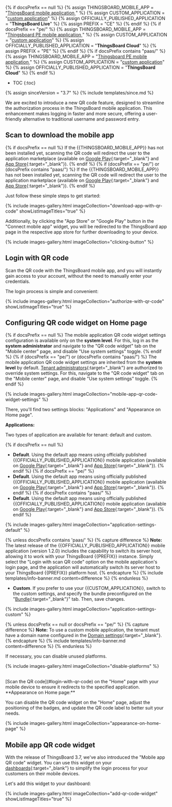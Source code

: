 {% if docsPrefix == null %}
{% assign THINGSBOARD_MOBILE_APP = "[ThingsBoard mobile application ](/docs/mobile/)" %}
{% assign CUSTOM_APPLICATION = "[custom application](/docs/mobile/)" %}
{% assign OFFICIALLY_PUBLISHED_APPLICATION = "**ThingsBoard Live**" %}
{% assign PREFIX = "CE" %}
{% endif %}
{% if docsPrefix == "pe/" %}
{% assign THINGSBOARD_MOBILE_APP = "[Thingsboard PE mobile application ](/docs/pe/mobile/)" %}
{% assign CUSTOM_APPLICATION = "[custom application](/docs/pe/mobile/)" %}
{% assign OFFICIALLY_PUBLISHED_APPLICATION = "**ThingsBoard Cloud**" %}
{% assign PREFIX = "PE" %}
{% endif %}
{% if docsPrefix contains "paas/" %}
{% assign THINGSBOARD_MOBILE_APP = "[Thingsboard PE mobile application ](/docs/pe/mobile/)" %}
{% assign CUSTOM_APPLICATION = "[custom application](/docs/pe/mobile/)" %}
{% assign OFFICIALLY_PUBLISHED_APPLICATION = "**ThingsBoard Cloud**" %}
{% endif %}

* TOC
{:toc}

{% assign sinceVersion = "3.7" %}
{% include templates/since.md %}

We are excited to introduce a new QR code feature, designed to streamline the authorization process in the ThingsBoard mobile application. 
This enhancement makes logging in faster and more secure, offering a user-friendly alternative to traditional username and password entry.

## Scan to download the mobile app

{% if docsPrefix == null %}
If the {{THINGSBOARD_MOBILE_APP}} has not been installed yet, scanning the QR code will redirect the user to the application marketplace (available on [Google Play](https://play.google.com/store/apps/details?id=org.thingsboard.demo.app){:target="_blank"} and [App Store](https://apps.apple.com/us/app/thingsboard-live/id1594355695){:target="_blank"}).
{% endif %}
{% if (docsPrefix == "pe/") or (docsPrefix contains "paas/") %}
If the {{THINGSBOARD_MOBILE_APP}} has not been installed yet, scanning the QR code will redirect the user to the application marketplace (available on [Google Play](https://play.google.com/store/apps/details?id=org.thingsboard.cloud){:target="_blank"} and [App Store](https://apps.apple.com/us/app/thingsboard-cloud/id6499209395){:target="_blank"}).
{% endif %}

Just follow these simple steps to get started:

{% include images-gallery.html imageCollection="download-app-with-qr-code" showListImageTitles="true" %}

Additionally, by clicking the "App Store" or "Google Play" button in the "Connect mobile app" widget, you will be redirected to the ThingsBoard app page in the respective app store for further downloading to your device.

{% include images-gallery.html imageCollection="clicking-button" %}

## Login with QR code

Scan the QR code with the ThingsBoard mobile app, and you will instantly gain access to your account, without the need to manually enter your credentials.

The login process is simple and convenient:

{% include images-gallery.html imageCollection="authorize-with-qr-code" showListImageTitles="true" %}

## Configuring QR code widget on Home page

{% if docsPrefix == null %}
The mobile application QR code widget settings configuration is available only on the **system level**.
For this, log in as the **system administrator** and navigate to the "QR code widget" tab on the "Mobile center" page, and disable "Use system settings" toggle.
{% endif %}
{% if (docsPrefix == "pe/") or (docsPrefix contains "paas/") %}
The mobile application QR code widget settings are inherited from the **system level** by default. [Tenant administrators](/docs/{{docsPrefix}}user-guide/ui/tenants/){:target="_blank"} are authorized to override system settings. For this, navigate to the "QR code widget" tab on the "Mobile center" page, and disable "Use system settings" toggle.
{% endif %}

{% include images-gallery.html imageCollection="mobile-app-qr-code-widget-settings" %}

There, you'll find two settings blocks: "Applications" and "Appearance on Home page".

**Applications:**

Two types of application are available for tenant: default and custom. 

{% if docsPrefix == null %}
* **Default**. Using the default app means using officially published {{OFFICIALLY_PUBLISHED_APPLICATION}} mobile application (available on [Google Play](https://play.google.com/store/apps/details?id=org.thingsboard.demo.app){:target="_blank"} and [App Store](https://apps.apple.com/us/app/thingsboard-live/id1594355695){:target="_blank"}).
{% endif %}
{% if docsPrefix == "pe/" %}
* **Default**. Using the default app means using officially published {{OFFICIALLY_PUBLISHED_APPLICATION}} mobile application (available on [Google Play](https://play.google.com/store/apps/details?id=org.thingsboard.cloud){:target="_blank"} and [App Store](https://apps.apple.com/us/app/thingsboard-cloud/id6499209395){:target="_blank"}).
{% endif %}
{% if docsPrefix contains "paas/" %}
* **Default**. Using the default app means using officially published {{OFFICIALLY_PUBLISHED_APPLICATION}} mobile application (available on [Google Play](https://play.google.com/store/apps/details?id=org.thingsboard.cloud){:target="_blank"} and [App Store](https://apps.apple.com/us/app/thingsboard-cloud/id6499209395){:target="_blank"}).
{% endif %}

{% include images-gallery.html imageCollection="application-settings-default" %}

{% unless docsPrefix contains 'paas/' %}
{% capture difference %}
**Note:** The latest release of the {{OFFICIALLY_PUBLISHED_APPLICATION}} mobile application (version 1.2.0) includes the capability to switch its server host, allowing it to work with your ThingsBoard {{PREFIX}} instance. Simply select the "Login with scan QR code" option on the mobile application's login page, and the application will automatically switch its server host to your ThingsBoard {{PREFIX}} platform host.
{% endcapture %}
{% include templates/info-banner.md content=difference %}
{% endunless %}

* **Custom**. If you prefer to use your {{CUSTOM_APPLICATION}}, switch to the custom settings, and specify the bundle preconfigured on the "[Bundle](/docs/{{docsPrefix}}mobile-center/mobile-center/#bundle){:target="_blank"}" tab. Then, save changes.
 
{% include images-gallery.html imageCollection="application-settings-custom" %}

{% unless docsPrefix == null or docsPrefix == "pe/" %}
{% capture difference %}
**Note:** To use a custom mobile application, the tenant must have a domain name configured in the [Domain settings](/docs/{{docsPrefix}}domains/){:target="_blank"}.
{% endcapture %}
{% include templates/info-banner.md content=difference %}
{% endunless %}

If necessary, you can disable unused platforms.

{% include images-gallery.html imageCollection="disable-platforms" %}

<br>
[Scan the QR code](#login-with-qr-code) on the "Home" page with your mobile device to ensure it redirects to the specified application.

<br>
**Appearance on Home page:**

You can disable the QR code widget on the "Home" page, adjust the positioning of the badges, and update the QR code label to better suit your needs.

{% include images-gallery.html imageCollection="appearance-on-home-page" %}

## Mobile app QR code widget

With the release of ThingsBoard 3.7, we've also introduced the "Mobile app QR code" widget. You can use this widget on your [dashboards](/docs/{{docsPrefix}}user-guide/dashboards/){:target="_blank"} to simplify the login process for your customers on their mobile devices.

Let's add this widget to your dashboard:

{% include images-gallery.html imageCollection="add-qr-code-widget" showListImageTitles="true" %}